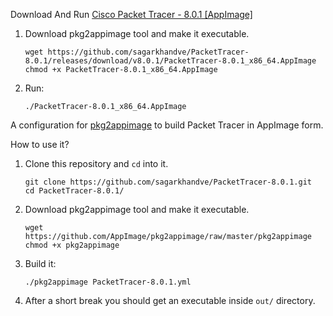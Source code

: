 
Download And Run [Cisco Packet Tracer - 8.0.1 [AppImage]](https://github.com/sagarkhandve/PacketTracer/releases/download/v8.0.1/PacketTracer-8.0.1.AppImage)

1. Download pkg2appimage tool and make it executable.
   ```shell
   wget https://github.com/sagarkhandve/PacketTracer-8.0.1/releases/download/v8.0.1/PacketTracer-8.0.1_x86_64.AppImage
   chmod +x PacketTracer-8.0.1_x86_64.AppImage
   ```
2. Run:

   ```shell
   ./PacketTracer-8.0.1_x86_64.AppImage
   ```

A configuration for [pkg2appimage](https://github.com/AppImage/pkg2appimage) to build Packet Tracer in AppImage form.

How to use it?

1. Clone this repository and `cd` into it.
    ```shell
    git clone https://github.com/sagarkhandve/PacketTracer-8.0.1.git
    cd PacketTracer-8.0.1/
    ```
2. Download pkg2appimage tool and make it executable.
   ```shell
   wget https://github.com/AppImage/pkg2appimage/raw/master/pkg2appimage
   chmod +x pkg2appimage
   ```
3. Build it:

   ```shell
   ./pkg2appimage PacketTracer-8.0.1.yml
   ```

4. After a short break you should get an executable inside `out/` directory.

